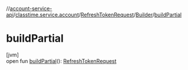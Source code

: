 //[account-service-api](../../../../index.md)/[classtime.service.account](../../index.md)/[RefreshTokenRequest](../index.md)/[Builder](index.md)/[buildPartial](build-partial.md)

# buildPartial

[jvm]\
open fun [buildPartial](build-partial.md)(): [RefreshTokenRequest](../index.md)

